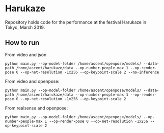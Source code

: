 # Harukaze

Repository holds code for the performance at the festival Harukaze in Tokyo, March 2019.

## How to run

From video and json:
```
python main.py --op-model-folder /home/ascent/openpose/models/ --data-path /home/ascent/harukaze/data --op-number-people-max 1 --op-render-pose 0 --op-net-resolution -1x256 --op-keypoint-scale 2 --no-inference
```

From video and openpose:
```
python main.py --op-model-folder /home/ascent/openpose/models/ --data-path /home/ascent/harukaze/data --op-number-people-max 1 --op-render-pose 0 --op-net-resolution -1x256 --op-keypoint-scale 2
```

From realsense and openpose:
```
python main.py --op-model-folder /home/ascent/openpose/models/ --op-number-people-max 1 --op-render-pose 0 --op-net-resolution -1x256 --op-keypoint-scale 2
```
